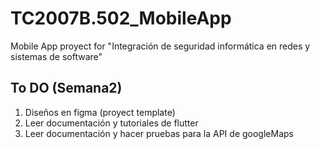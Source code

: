 # TC2007B.502_MobileApp
Mobile App proyect for "Integración de seguridad informática en redes y sistemas de software"

## To DO (Semana2)

1. Diseños en figma (proyect template)
2. Leer documentación y tutoriales de flutter
3. Leer documentación y hacer pruebas para la API de googleMaps
